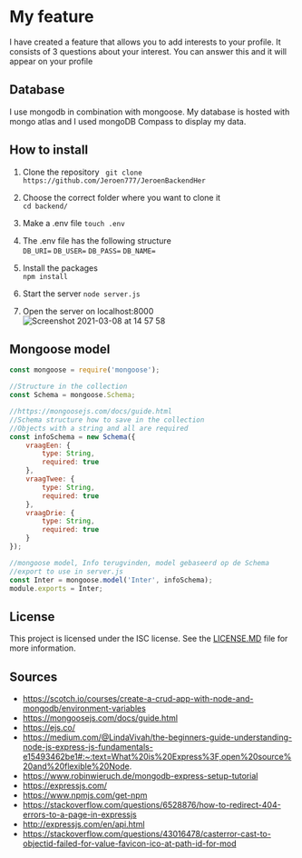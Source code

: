 # My feature
I have created a feature that allows you to add interests to your profile.
It consists of 3 questions about your interest. You can answer this and it will appear on your profile

## Database
I use mongodb in combination with mongoose. My database is hosted with mongo atlas and I used mongoDB Compass to display my data.

## How to install
1. Clone the repository
`` 
git clone https://github.com/Jeroen777/JeroenBackendHer
``  
  
2. Choose the correct folder where you want to clone it  
``
cd backend/
``
  
3. Make a .env file 
``
touch .env
``

4. The .env file has the following structure  
  ``DB_URI=`` 
  ``DB_USER=`` 
  ``DB_PASS=`` 
  ``DB_NAME=`` 

  
5. Install the packages  
``npm install``  
  
6. Start the server 
``node server.js``

7. Open the server on localhost:8000
![Screenshot 2021-03-08 at 14 57 58](https://user-images.githubusercontent.com/60734114/110331504-7c23e200-801f-11eb-8371-fe1b09513820.png)

## Mongoose model
``` javascript
const mongoose = require('mongoose');

//Structure in the collection 
const Schema = mongoose.Schema;

//https://mongoosejs.com/docs/guide.html
//Schema structure how to save in the collection
//Objects with a string and all are required
const infoSchema = new Schema({
    vraagEen: {
        type: String,
        required: true
    },
    vraagTwee: {
        type: String,
        required: true
    },
    vraagDrie: {
        type: String,
        required: true
    }
});

//mongoose model, Info terugvinden, model gebaseerd op de Schema
//export to use in server.js
const Inter = mongoose.model('Inter', infoSchema);
module.exports = Inter;
```

## License
This project is licensed under the ISC license. See the [LICENSE.MD](https://github.com/Jeroen777/jeroenBackendHer/blob/master/LICENSE.MD) file for more information.


## Sources
- https://scotch.io/courses/create-a-crud-app-with-node-and-mongodb/environment-variables
- https://mongoosejs.com/docs/guide.html
- https://ejs.co/
- https://medium.com/@LindaVivah/the-beginners-guide-understanding-node-js-express-js-fundamentals-e15493462be1#:~:text=What%20is%20Express%3F,open%20source%20and%20flexible%20Node.
- https://www.robinwieruch.de/mongodb-express-setup-tutorial
- https://expressjs.com/
- https://www.npmjs.com/get-npm
- https://stackoverflow.com/questions/6528876/how-to-redirect-404-errors-to-a-page-in-expressjs
- http://expressjs.com/en/api.html
- https://stackoverflow.com/questions/43016478/casterror-cast-to-objectid-failed-for-value-favicon-ico-at-path-id-for-mod
